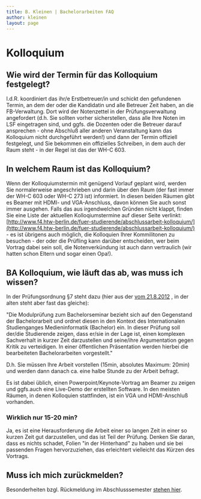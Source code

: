 ```yaml
---
title: B. Kleinen | Bachelorarbeiten FAQ
author: kleinen
layout: page
---
```


# Kolloquium

## Wie wird der Termin f&uuml;r das Kolloquium festgelegt?

I.d.R. koordiniert das ihr/e Erstbetreuer/in und schickt den gefundenen Termin, an dem der oder die Kandidatin und alle Betreuer Zeit haben, an die FB-Verwaltung. Dort wird der Notenzettel in der Prüfungsverwaltung angefordert (d.h. Sie sollten vorher sicherstellen, dass alle Ihre Noten im LSF eingetragen sind, und ggfs. die Dozenten oder die Betreuer darauf ansprechen - ohne Abschluß aller anderen Veranstaltung kann das Kolloquium nicht durchgeführt werden!) und dann der Termin offiziell festgelegt, und Sie bekommen ein offizielles Schreiben, in dem auch der Raum steht - in der Regel ist das der WH-C 603.

## In welchem Raum ist das Kolloquium?

Wenn der Kolloquiumstermin mit genügend Vorlauf geplant wird, werden Sie normalerweise angeschrieben und darin über den Raum (der fast immer der WH-C 603 oder WH-C 273 ist) informiert. In diesen beiden Räumen gibt es Beamer mit HDMI- und VGA-Anschluss, davon können Sie auch sonst immer ausgehen. Falls das aus irgendwelchen Gründen nicht klappt, finden Sie eine Liste der aktuellen Kolloqiumstermine auf dieser Seite verlinkt:
[http://www.f4.htw-berlin.de/fuer-studierende/abschlussarbeit-kolloquium/](http://www.f4.htw-berlin.de/fuer-studierende/abschlussarbeit-kolloquium/) - es ist übrigens auch möglich, die Kolloquien Ihrer Kommilitonen zu besuchen - der oder die Prüfling kann darüber entscheiden, wer beim Vortrag dabei sein soll, die Notenverkündung ist auch dann vertraulich (wir hatten schon Eltern und sogar einen Opa!).

## BA Kolloquium, wie l&auml;uft das ab, was muss ich wissen?

In der Prüfungsordnung §7 steht dazu (hier aus der [vom 21.8.2012](http://imi-bachelor.htw-berlin.de/fileadmin/HTW/Alle/Amtliche_Mitteilungsblaetter/2012/28_12.pdf) , in der alten steht aber fast das gleiche):

"Die Modulprüfung zum Bachelorseminar bezieht sich auf den Gegenstand der Bachelorarbeit und ordnet diesen in den Kontext des Internationalen Studienganges Medieninformatik
(Bachelor) ein. In dieser Prüfung soll der/die Studierende zeigen, dass er/sie in der Lage ist,
einen komplexen Sachverhalt in kurzer Zeit darzustellen und seine/ihre Argumentation gegen
Kritik zu verteidigen. In einer öffentlichen Präsentation werden hierbei die bearbeiteten Bachelorarbeiten vorgestellt."

D.h. Sie müssen Ihre Arbeit vorstellen (15min, absolutes Maximum: 20min) und werden dann danach ca. eine halbe Stunde zu der Arbeit befragt.

Es ist dabei üblich, einen Powerpoint/Keynote-Vortrag am Beamer zu zeigen und ggfs.auch eine Live-Demo der erstellten Software. In den meisten Räumen, in denen Kolloquien stattfinden, ist ein VGA und HDMI-Anschluß vorhanden.

### Wirklich nur 15-20 min?

Ja, es ist eine Herausforderung die Arbeit einer so langen Zeit in einer so kurzen Zeit gut darzustellen, und das ist Teil der Prüfung. Denken Sie daran, dass es nichts schadet, Folien "in der Hinterhand" zu haben und sie bei passenden Fragen hervorzuziehen, das erleichtert vielleicht das Kürzen des Vortrags.

## Muss ich mich zur&uuml;ckmelden?

Besonderheiten bzgl. Rückmeldung im Abschlusssemester [stehen hier](http://www.htw-berlin.de/studieren/immatrikuliert-bleiben/rueckmeldung/besondere-faelle/#c17448).
